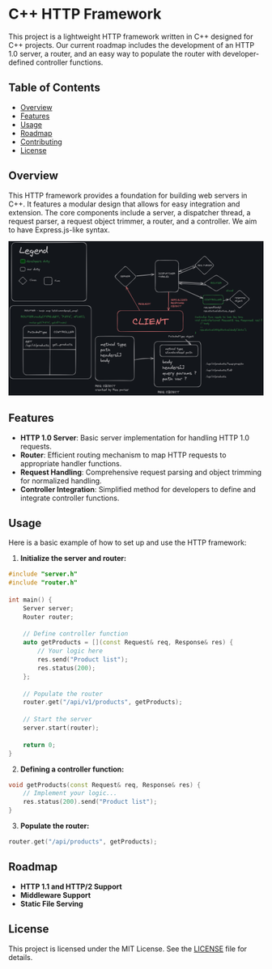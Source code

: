 # C++ HTTP Framework

This project is a lightweight HTTP framework written in C++ designed for C++ projects. Our current roadmap includes the development of an HTTP 1.0 server, a router, and an easy way to populate the router with developer-defined controller functions.

## Table of Contents

- [Overview](#overview)
- [Features](#features)
- [Usage](#usage)
- [Roadmap](#roadmap)
- [Contributing](#contributing)
- [License](#license)

## Overview

This HTTP framework provides a foundation for building web servers in C++. It features a modular design that allows for easy integration and extension. The core components include a server, a dispatcher thread, a request parser, a request object trimmer, a router, and a controller. We aim to have Express.js-like syntax.

![Framework design](FRMWRKv3.png)

## Features

- **HTTP 1.0 Server**: Basic server implementation for handling HTTP 1.0 requests.
- **Router**: Efficient routing mechanism to map HTTP requests to appropriate handler functions.
- **Request Handling**: Comprehensive request parsing and object trimming for normalized handling.
- **Controller Integration**: Simplified method for developers to define and integrate controller functions.

## Usage

Here is a basic example of how to set up and use the HTTP framework:

1. **Initialize the server and router:**

```cpp
#include "server.h"
#include "router.h"

int main() {
    Server server;
    Router router;

    // Define controller function
    auto getProducts = [](const Request& req, Response& res) {
        // Your logic here
        res.send("Product list");
        res.status(200);
    };

    // Populate the router
    router.get("/api/v1/products", getProducts);

    // Start the server
    server.start(router);

    return 0;
}
```

2. **Defining a controller function:**

```cpp
void getProducts(const Request& req, Response& res) {
    // Implement your logic...
    res.status(200).send("Product list");
}
```

3. **Populate the router:**

```cpp
router.get("/api/products", getProducts);
```

## Roadmap

- **HTTP 1.1 and HTTP/2 Support**
- **Middleware Support**
- **Static File Serving**

## License

This project is licensed under the MIT License. See the [LICENSE](LICENSE) file for details.
